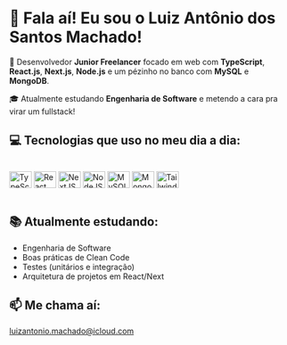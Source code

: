 # 👋 Fala aí! Eu sou o Luiz Antônio dos Santos Machado!

🚀 Desenvolvedor **Junior Freelancer** focado em web com **TypeScript**, **React.js**, **Next.js**, **Node.js** e um pézinho no banco com **MySQL** e **MongoDB**.

🎓 Atualmente estudando **Engenharia de Software** e metendo a cara pra virar um fullstack!

## 💻 Tecnologias que uso no meu dia a dia:

<div style="display: inline_block"><br>
  <img align="center" alt="TypeScript" height="30" width="40" src="https://cdn.jsdelivr.net/gh/devicons/devicon/icons/typescript/typescript-original.svg" />
  <img align="center" alt="React" height="30" width="40" src="https://cdn.jsdelivr.net/gh/devicons/devicon/icons/react/react-original.svg" />
  <img align="center" alt="NextJS" height="30" width="40" src="https://cdn.jsdelivr.net/gh/devicons/devicon/icons/nextjs/nextjs-original.svg" />
  <img align="center" alt="NodeJS" height="30" width="40" src="https://cdn.jsdelivr.net/gh/devicons/devicon/icons/nodejs/nodejs-original.svg" />
  <img align="center" alt="MySQL" height="30" width="40" src="https://cdn.jsdelivr.net/gh/devicons/devicon/icons/mysql/mysql-original-wordmark.svg" />
  <img align="center" alt="MongoDB" height="30" width="40" src="https://cdn.jsdelivr.net/gh/devicons/devicon/icons/mongodb/mongodb-original.svg" />
  <img align="center" alt="TailwindCSS" height="30" width="40" src="https://cdn.jsdelivr.net/gh/devicons/devicon/icons/tailwindcss/tailwindcss-plain.svg" />
</div>

<br>

## 📚 Atualmente estudando:
- Engenharia de Software
- Boas práticas de Clean Code
- Testes (unitários e integração)
- Arquitetura de projetos em React/Next

## 📫 Me chama aí:
luizantonio.machado@icloud.com
